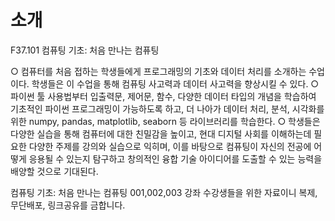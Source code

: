 # 소개

F37.101 컴퓨팅 기초: 처음 만나는 컴퓨팅

○ 컴퓨터를 처음 접하는 학생들에게 프로그래밍의 기초와 데이터 처리를 소개하는 수업이다. 학생들은 이 수업을 통해 컴퓨팅 사고력과 데이터 사고력을 향상시킬 수 있다. 
○ 파이썬 툴 사용법부터 입출력문, 제어문, 함수, 다양한 데이터 타입의 개념을 학습하여 기초적인 파이썬 프로그래밍이 가능하도록 하고, 더 나아가 데이터 처리, 분석, 시각화를 위한 numpy, pandas, matplotlib, seaborn 등 라이브러리를 학습한다. 
○ 학생들은 다양한 실습을 통해 컴퓨터에 대한 친밀감을 높이고, 현대 디지털 사회를 이해하는데 필요한 다양한 주제를 강의와 실습으로 익히며, 이를 바탕으로 컴퓨팅이 자신의 전공에 어떻게 응용될 수 있는지 탐구하고 창의적인 융합 기술 아이디어를 도출할 수 있는 능력을 배양할 것으로 기대된다.

컴퓨팅 기초: 처음 만나는 컴퓨팅 001,002,003 강좌 수강생들을 위한 자료이니 복제, 무단배포, 링크공유를 금합니다.

```{tableofcontents}
```
